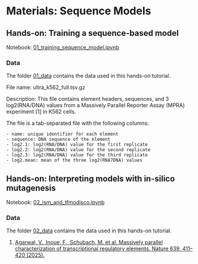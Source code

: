 # Materials: Sequence Models


## Hands-on: Training a sequence-based model

Notebook: [01_training_sequence_model.ipynb](https://github.com/kircherlab/ISMB-2025_IGVF-MPRA-Tutorial/blob/main/05_sequence_models/02_ism_and_tfmodisco.ipynb)

### Data

The folder [01_data](https://github.com/kircherlab/ISMB-2025_IGVF-MPRA-Tutorial/blob/main/05_sequence_models/01_data/) contains the data used in this hands-on tutorial.

File name: ultra_k562_full.tsv.gz

Description: This file contains element headers, sequences, and 3 log2(RNA/DNA) values from a Massively Parallel Reporter Assay (MPRA) experiment [1] in K562 cells. 

The file is a tab-separated file with the following columns:

    - name: unique identifier for each element
    - sequence: DNA sequence of the element
    - log2.1: log2(RNA/DNA) value for the first replicate
    - log2.2: log2(RNA/DNA) value for the second replicate
    - log2.3: log2(RNA/DNA) value for the third replicate
    - log2.mean: mean of the three log2(RNA7DNA) values



## Hands-on: Interpreting models with in-silico mutagenesis

Notebook: [02_ism_and_tfmodisco.ipynb](https://github.com/kircherlab/ISMB-2025_IGVF-MPRA-Tutorial/blob/main/05_sequence_models/02_ism_and_tfmodisco.ipynb)

### Data

The folder [02_data](https://github.com/kircherlab/ISMB-2025_IGVF-MPRA-Tutorial/blob/main/05_sequence_models/02_data/) contains the data used in this hands-on tutorial.

1. [Agarwal, V., Inoue, F., Schubach, M. et al. Massively parallel characterization of transcriptional regulatory elements. Nature 639, 411–420 (2025).](https://doi.org/10.1038/s41586-024-08430-9)